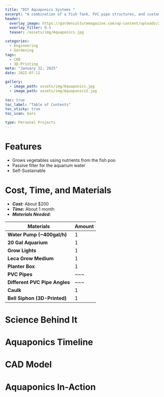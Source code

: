 ```yaml
---
title: "DIY Aquaponics Systems "
excerpt: "A combination of a Fish Tank, PVC pipe structures, and custom 3D-Printed parts to create an Ebb and Flow Aquaponics System "
header:
  overlay_image: https://gardenculturemagazine.com/wp-content/uploads/2019/08/BODY-IMAGE-AQUAPONICS-diagram.jpg
  overlay_filter: 0.5
  teaser: /assets/img/Aquaponics.jpg

categories:
  - Engineering
  - Gardening
tags:
  - CAD
  - 3D-Printing
meta: "January 12, 2025"
date: 2022-07-12

gallery:
  - image_path: assets/img/Aquaponics.jpg
  - image_path: assets/img/Aquaponics2.jpg
  
toc: true
toc_label: "Table of Contents"
toc_sticky: true
toc_icon: bars

type: Personal Projects
---
```


# Features
* Grows vegetables using nutrients from the fish poo
* Passive filter for the aquarium water
* Self-Sustainable

# Cost, Time, and Materials
* ***Cost:*** About $200
* ***Time:*** About 1 month
* ***Materials Needed:*** 

| **Materials**         | **Amount**  |
|-----------------------|------------|
| **Water Pump (~400gal/h)** | 1  |
| **20 Gal Aquarium**        | 1  |
| **Grow Lights** | 1 |
| **Leca Grow Medium** | 1 |
| **Planter Box** | 1 |
| **PVC Pipes** | ~~~ |
| **Different PVC Pipe Angles** | ~~~ |
| **Caulk** | 1 |
| **Bell Siphon (3D-Printed)** | 1 |

# Science Behind It

# Aquaponics Timeline

# CAD Model

# Aquaponics In-Action

